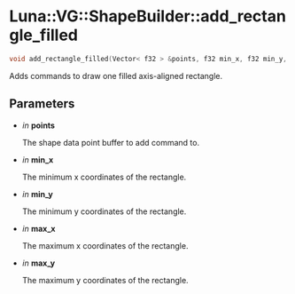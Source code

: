 # Luna::VG::ShapeBuilder::add_rectangle_filled

```c++
void add_rectangle_filled(Vector< f32 > &points, f32 min_x, f32 min_y, f32 max_x, f32 max_y)
```

Adds commands to draw one filled axis-aligned rectangle. 



## Parameters
* *in* **points**

    The shape data point buffer to add command to. 

* *in* **min_x**

    The minimum x coordinates of the rectangle. 

* *in* **min_y**

    The minimum y coordinates of the rectangle. 

* *in* **max_x**

    The maximum x coordinates of the rectangle. 

* *in* **max_y**

    The maximum y coordinates of the rectangle. 

